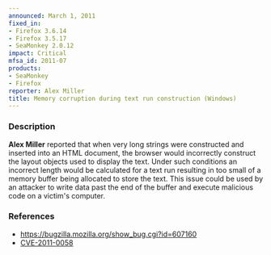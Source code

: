```yaml
---
announced: March 1, 2011
fixed_in:
- Firefox 3.6.14
- Firefox 3.5.17
- SeaMonkey 2.0.12
impact: Critical
mfsa_id: 2011-07
products:
- SeaMonkey
- Firefox
reporter: Alex Miller
title: Memory corruption during text run construction (Windows)
---
```


<h3>Description</h3>

<p><strong>Alex Miller</strong> reported that when very long strings
were constructed and inserted into an HTML document, the browser would
incorrectly construct the layout objects used to display the text.
Under such conditions an incorrect length would be calculated for a
text run resulting in too small of a memory buffer being allocated to
store the text.  This issue could be used by an attacker to write data
past the end of the buffer and execute malicious code on a victim's
computer.</p>

<h3>References</h3>

<ul>
  <li><a href="https://bugzilla.mozilla.org/show_bug.cgi?id=607160">https://bugzilla.mozilla.org/show_bug.cgi?id=607160</a></li>
  <li><a class="ex-ref" href="http://cve.mitre.org/cgi-bin/cvename.cgi?name=CVE-2011-0058">CVE-2011-0058</a></li>
</ul>





